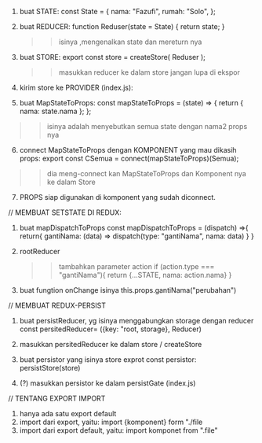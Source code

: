 1. buat STATE:
   const State = {
   nama: "Fazufi",
   rumah: "Solo",
   };

2. buat REDUCER:
   function Reduser(state = State) {
   return state;
   }

   > > isinya ,mengenalkan state dan mereturn nya

3. buat STORE:
   export const store = createStore(
   Reduser
   );

   > > masukkan reducer ke dalam store
   > > jangan lupa di ekspor

4. kirim store ke PROVIDER (index.js):
   <Provider store={store}>

5. buat MapStateToProps:
   const mapStateToProps = (state) => {
   return { nama: state.nama };
   };

> > isinya adalah menyebutkan semua state dengan nama2 props nya

6. connect MapStateToProps dengan KOMPONENT yang mau dikasih props:
   export const CSemua = connect(mapStateToProps)(Semua);

> > dia meng-connect kan MapStateToProps dan Komponent nya ke dalam Store

7. PROPS siap digunakan di komponent yang sudah diconnect.

// MEMBUAT SETSTATE DI REDUX:

1. buat mapDispatchToProps
   const mapDispatchToProps = (dispatch) =>{
   return{
    gantiNama: (data) => dispatch(type: "gantiNama", nama: data)
   }
   }

2. rootReducer

   > > tambahkan parameter action
   if (action.type === "gantiNama"){
   return {...STATE, nama: action.nama}
   }

3. buat fungtion onChange isinya
   this.props.gantiNama("perubahan")


// MEMBUAT REDUX-PERSIST
1. buat persistReducer, yg isinya menggabungkan storage dengan reducer
const persitedReducer= ({key: "root, storage}, Reducer)

2. masukkan persitedReducer ke dalam store / createStore

3. buat persistor yang isinya store
exprot const persistor: persistStore(store)

4. (?) masukkan persistor ke dalam persistGate (index.js)


// TENTANG EXPORT IMPORT
1. hanya ada satu export default
2. import dari export, yaitu: import {komponent} form "./file
3. import dari export default, yaitu: import komponet from ".file"
